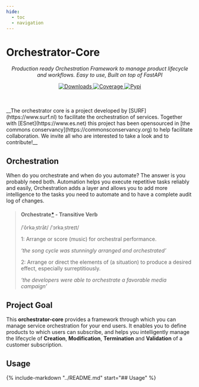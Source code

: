 ```yaml
---
hide:
  - toc
  - navigation
---
```

# Orchestrator-Core
<p align="center"><em>Production ready Orchestration Framework to manage product lifecycle and workflows. Easy to use, Built on top of FastAPI</em></p>

<p align="center">
    <a href="https://pepy.tech/project/orchestrator-core" target="_blank">
    <img src="https://pepy.tech/badge/orchestrator-core/month" alt="Downloads">
    </a>
    <a href="https://codecov.io/gh/workfloworchestrator/orchestrator-core" target="_blank">
    <img src="https://codecov.io/gh/workfloworchestrator/orchestrator-core/branch/main/graph/badge.svg?token=5ANQFI2DHS" alt="Coverage">
    </a>
    <a href="https://pypi.org/project/orchestrator-core" target="_blank">
    <img src="https://img.shields.io/pypi/v/orchestrator-core?color=%2334D058&label=pypi%20package" alt="Pypi">
    </a>
</p>
<br>
<br>
__The orchestrator core is a project developed by [SURF](https://www.surf.nl) to facilitate the orchestration of services.
Together with [ESnet](https://www.es.net) this project has been opensourced in [the commons conservancy](https://commonsconservancy.org)
to help facilitate collaboration. We invite all who are interested to take a look and to contribute!__

## Orchestration
When do you orchestrate and when do you automate? The answer is you probably need both. Automation helps you execute repetitive
tasks reliably and easily, Orchestration adds a layer and allows you to add more intelligence to the tasks you need to automate and 
to have a complete audit log of changes.

> #### Orchestrate[*](https://www.lexico.com/en/definition/orchestrate) - Transitive Verb
> /ˈôrkəˌstrāt/ /ˈɔrkəˌstreɪt/
>
>   1: Arrange or score (music) for orchestral performance.
>
>   *‘the song cycle was stunningly arranged and orchestrated’*
>
>   2:  Arrange or direct the elements of (a situation) to produce a desired effect, especially surreptitiously.
>
>   *‘the developers were able to orchestrate a favorable media campaign’*

## Project Goal
This **orchestrator-core** provides a framework through which you can manage service orchestration for your end users. It enables you to
define products to which users can subscribe, and helps you intelligently manage the lifecycle of **Creation**, **Modification**,
**Termination** and **Validation** of a customer subscription.

## Usage
{%
    include-markdown "../README.md"
    start="## Usage"
%}
